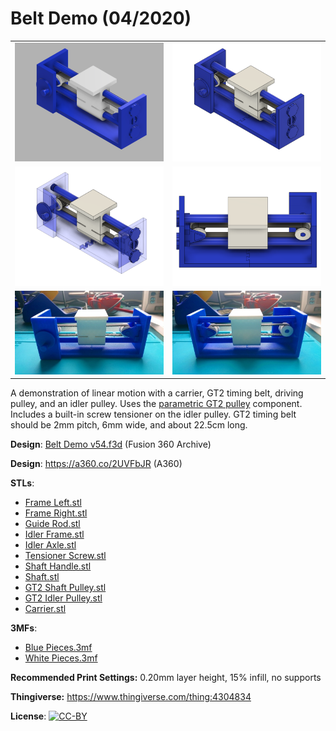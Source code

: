 # Belt Demo (04/2020)

<table>
<tr>
<td><a href="images/rendering1.png"><img src="images/rendering1.thumb.png" alt="Rendering 1"/></a></td>
<td><a href="images/rendering2.png"><img src="images/rendering2.thumb.png" alt="Rendering 2"/></a></td>
</tr>
<tr>
<td><a href="images/internals.png"><img src="images/internals.thumb.png" alt="Internals"/></a></td>
<td><a href="images/rendering3.png"><img src="images/rendering3.thumb.png" alt="Rendering 3"/></a></td>
</tr>
<tr>
<td><a href="images/photo1.jpg"><img src="images/photo1.thumb.jpg" alt="Photo"/></a></td>
<td><a href="images/photo2.jpg"><img src="images/photo2.thumb.jpg" alt="Photo"/></a></td>
</tr>
</table>

A demonstration of linear motion with a carrier, GT2 timing belt, driving pulley, and an idler pulley. Uses the [parametric GT2 pulley](https://github.com/vsergeev/3d-gears/tree/master/parametric-gt2-pulley) component. Includes a built-in screw tensioner on the idler pulley. GT2 timing belt should be 2mm pitch, 6mm wide, and about 22.5cm long.

**Design**: [Belt Demo v54.f3d](Belt%20Demo%20v54.f3d) (Fusion 360 Archive)

**Design**: https://a360.co/2UVFbJR (A360)

**STLs**:

  * [Frame Left.stl](stl/Frame%20Left.stl)
  * [Frame Right.stl](stl/Frame%20Right.stl)
  * [Guide Rod.stl](stl/Guide%20Rod.stl)
  * [Idler Frame.stl](stl/Idler%20Frame.stl)
  * [Idler Axle.stl](stl/Idler%20Axle.stl)
  * [Tensioner Screw.stl](stl/Tensioner%20Screw.stl)
  * [Shaft Handle.stl](stl/Shaft%20Handle.stl)
  * [Shaft.stl](stl/Shaft.stl)
  * [GT2 Shaft Pulley.stl](stl/GT2%20Shaft%20Pulley.stl)
  * [GT2 Idler Pulley.stl](stl/GT2%20Idler%20Pulley.stl)
  * [Carrier.stl](stl/Carrier.stl)

**3MFs**:

  * [Blue Pieces.3mf](3mf/Blue%20Pieces.3mf)
  * [White Pieces.3mf](3mf/White%20Pieces.3mf)

**Recommended Print Settings:** 0.20mm layer height, 15% infill, no supports

**Thingiverse:** https://www.thingiverse.com/thing:4304834

**License**: [![CC-BY](https://i.creativecommons.org/l/by/4.0/80x15.png)](http://creativecommons.org/licenses/by/4.0/)
